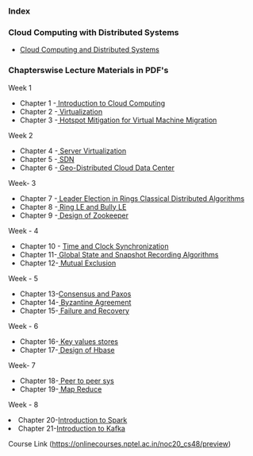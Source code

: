 ### Index
### Cloud Computing with Distributed Systems 

* [Cloud Computing and Distributed Systems ](https://onlinecourses.nptel.ac.in/noc20_cs48/preview)

### Chapterswise Lecture Materials in PDF's
Week 1

<ul>
<li>Chapter 1 -<a href="https://onlinecourses.nptel.ac.in/noc20_cs48/unit?unit=23&lesson=28"> Introduction to Cloud Computing</a></li>

<li>Chapter 2 -<a href="https://onlinecourses.nptel.ac.in/noc20_cs48/unit?unit=23&lesson=28"> Virtualization</li></a>

<li>Chapter 3 -<a href="https://onlinecourses.nptel.ac.in/noc20_cs48/unit?unit=23&lesson=28"> Hotspot Mitigation for Virtual Machine Migration</li></a></ul>

Week 2
<ul>
<li>Chapter 4 -<a href="https://onlinecourses.nptel.ac.in/noc20_cs48/unit?unit=29&lesson=33"> Server Virtualization</li></a>

<li>Chapter 5 -<a href="https://onlinecourses.nptel.ac.in/noc20_cs48/unit?unit=29&lesson=33"> SDN</li></a>

<li>Chapter 6 -<a href="https://onlinecourses.nptel.ac.in/noc20_cs48/unit?unit=29&lesson=33"> Geo-Distributed Cloud Data Center</li></a></ul>

Week- 3
<ul>
<li>Chapter 7 -<a href="https://onlinecourses.nptel.ac.in/noc20_cs48/unit?unit=34&lesson=38"> Leader Election in Rings Classical Distributed Algorithms</li></a>

<li>Chapter 8 -<a href="https://onlinecourses.nptel.ac.in/noc20_cs48/unit?unit=34&lesson=38"> Ring LE and Bully LE</li></a>

<li>Chapter 9 -<a href="https://onlinecourses.nptel.ac.in/noc20_cs48/unit?unit=34&lesson=38"> Design of Zookeeper</li></a></ul>

Week - 4
<ul>
<li>Chapter 10 - <a href="https://onlinecourses.nptel.ac.in/noc20_cs48/unit?unit=39&lesson=43">Time and Clock Synchronization </li></a>

<li>Chapter 11-<a href="https://onlinecourses.nptel.ac.in/noc20_cs48/unit?unit=39&lesson=43"> Global State and Snapshot Recording Algorithms</li></a>

<li>Chapter 12-<a href="https://onlinecourses.nptel.ac.in/noc20_cs48/unit?unit=39&lesson=43"> Mutual Exclusion</li></a></ul>

Week - 5
<ul>
<li>Chapter 13-<a href="https://onlinecourses.nptel.ac.in/noc20_cs48/unit?unit=44&lesson=48">Consensus and Paxos</li></a>

<li>Chapter 14-<a href="https://onlinecourses.nptel.ac.in/noc20_cs48/unit?unit=44&lesson=48"> Byzantine Agreement</li></a>

<li>Chapter 15-<a href="https://onlinecourses.nptel.ac.in/noc20_cs48/unit?unit=44&lesson=48"> Failure and Recovery </li></a></ul>

Week - 6
<ul>
<li>Chapter 16-<a href="https://onlinecourses.nptel.ac.in/noc20_cs48/unit?unit=49&lesson=52"> Key values stores</li></a>

<li>Chapter 17-<a href="https://onlinecourses.nptel.ac.in/noc20_cs48/unit?unit=49&lesson=52"> Design of Hbase</li></a></ul>

Week- 7
<ul>
<li>Chapter 18-<a href="https://onlinecourses.nptel.ac.in/noc20_cs48/unit?unit=53&lesson=56"> Peer to peer sys</li></a>

<li>Chapter 19-<a href="https://onlinecourses.nptel.ac.in/noc20_cs48/unit?unit=53&lesson=56"> Map Reduce</li></a></ul>

Week - 8
<li>Chapter 20-<a href="https://onlinecourses.nptel.ac.in/noc20_cs48/unit?unit=57&lesson=60">Introduction to Spark</li></a>

<li>Chapter 21-<a href="https://onlinecourses.nptel.ac.in/noc20_cs48/unit?unit=57&lesson=60">Introduction to Kafka</li></a>
</ul>


Course Link (https://onlinecourses.nptel.ac.in/noc20_cs48/preview)


